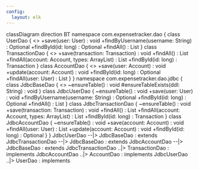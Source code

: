 ```yaml
---
config:
  layout: elk
---
```

classDiagram
direction BT
	namespace com.expensetracker.dao {
        class UserDao {
	        <<interface>>
	        +save(user: User) : void
	        +findByUsername(username: String) : Optional
	        +findById(id: long) : Optional
	        +findAll() : List
        }
        class TransactionDao {
            <<interface>>
	        +save(transaction: Transaction) : void
	        +findAll() : List
	        +findAll(account: Account, types: ArrayList) : List
	        +findById(id: long) : Transaction
        }
        class AccountDao {
            <<interface>>
	        +save(user: Account) : void
	        +update(account: Account) : void
	        +findById(id: long) : Optional
	        +findAll(user: User) : List
        }
	}
	namespace com.expensetracker.dao.jdbc {
        class JdbcBaseDao {
	        <<abstract>>
	        ~ensureTable() : void
	        #ensureTableExists(ddl: String) : void
        }
        class JdbcUserDao {
	        ~ensureTable() : void
	        +save(user: User) : void
	        +findByUsername(username: String) : Optional
	        +findById(id: long) : Optional
	        +findAll() : List
        }
        class JdbcTransactionDao {
	        ~ensureTable() : void
	        +save(transaction: Transaction) : void
	        +findAll() : List
	        +findAll(account: Account, types: ArrayList) : List
	        +findById(id: long) : Transaction
        }
        class JdbcAccountDao {
	        ~ensureTable() : void
	        +save(account: Account) : void
	        +findAll(user: User) : List
	        +update(account: Account) : void
	        +findById(id: long) : Optional
        }
	}
    JdbcUserDao --|> JdbcBaseDao : extends
    JdbcTransactionDao --|> JdbcBaseDao : extends
    JdbcAccountDao --|> JdbcBaseDao : extends
    JdbcTransactionDao ..|> TransactionDao : implements
    JdbcAccountDao ..|> AccountDao : implements
    JdbcUserDao ..|> UserDao : implements
